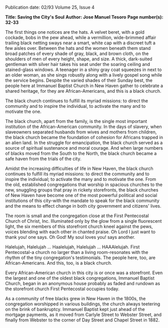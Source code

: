 Publication date: 02/93
Volume 25, Issue 4

**Title: Saving the City's Soul**
**Author: Jose Manuel Tesoro**
**Page number(s): 32-33**

The first things one notices are the hats. A velvet beret, with a gold cockade, bobs in the pew ahead, while a vermillion, wide-brimmed affair trailing black netting sways near a smart, white cap with a discreet tuft a few aisles over. Between the hats and the women beneath them stand broad patches of every shade of gray, black, and brown cloth, on the shoulders of men of every height, shape, and size. A thick, dark-suited gentleman with silver hair takes his seat under the soaring ceiling and stained-glass windows. A teenager in a shiny gray coat squeezes in next to an older woman, as she sings robustly along with a lively gospel song while the service begins. Despite the varied shades of their Sunday best, the people here at Immanuel Baptist Church in New Haven gather to celebrate a shared heritage, for they are African-Americans, and this is a black church. 

The black church continues to fulfill its myriad missions: to direct the community and to inspire the individual, to activate the many and to motivate the one. 

The black church, apart from the family, is the single most important institution of the African-American community. In the days of slavery, when slaveowners separated husbands from wives and mothers from children, the black church became the foundation of cohesion for Africans trapped in an alien land. In the struggle for emancipation, the black church served as a source of spiritual sustenance and moral courage. And when large numbers of blacks moved from the South to the North, the black church became a safe haven from the trials of the city. 

Amidst the increasing difficulties of life in New Haven, the black church continues to fulfill its myriad missions: to direct the community and to inspire the individual; to activate the many and to motivate the one. From the old, established congregations that worship in spacious churches to the new, snuggling groups that pray in rickety storefronts, the black churches of New Haven have become one of the most powerful political and social institutions of this city-with the mandate to speak for the black community and the means to effect change in both city government and citizens' lives. 

The room is small and the congregation close at the First Pentecostal Church of Christ, Inc. Illuminated only by the glow from a single fluorescent light, the six members of this storefront church kneel against the pews, voices blending with each other in chanted praise. Oh Lord I just want to thank you! one says. Oh God! My soul loves you! says another. 

Halelujah, 
Halelujah ... Haalelujah, 
Halelujah ... HAAAlelujah. First Pentecostal-a church no larger than a living room-resonates with the rhythm of the tiny congregation's testimonials. The people here, too, are African-Americans. And this, too, is a black church. 

Every African-American church in this city is or once was a storefront. Even the largest and one of the oldest black congregations, Immanuel Baptist Church, began in an anonymous house probably as faded and rundown as the storefront church First Pentecostal occupies today. 

As a community of free blacks grew in New Haven in the 1800s, the congregation worshipped in various buildings, the church always teetering on the brink of bankruptcy. Immanuel Baptist kept just ahead of the mortgage payments, as it moved from Carlyle Street to Webster Street, and finally from Webster to the corner of Day Street and Chapel Street in 1882.